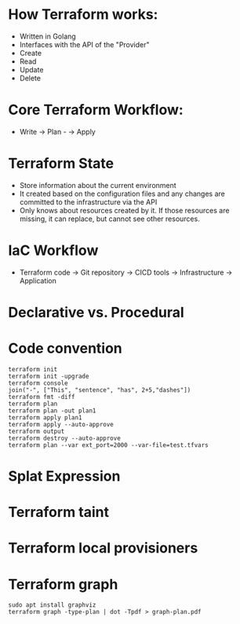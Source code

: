 # How Terraform works:

- Written in Golang
- Interfaces with the API of the "Provider"
- Create
- Read
- Update
- Delete

# Core Terraform Workflow:
- Write -> Plan - -> Apply

# Terraform State
- Store information about the current environment
- It created based on the configuration files and any changes are committed to the infrastructure via the API
- Only knows about resources created by it. If those resources are missing, it can replace, but cannot see other resources.

# IaC Workflow
- Terraform code -> Git repository -> CICD tools -> Infrastructure -> Application

# Declarative vs. Procedural

# Code convention
```
terraform init
terraform init -upgrade
terraform console
join("-", ["This", "sentence", "has", 2+5,"dashes"])
terraform fmt -diff
terraform plan
terraform plan -out plan1
terraform apply plan1
terraform apply --auto-approve
terraform output
terraform destroy --auto-approve
terraform plan --var ext_port=2000 --var-file=test.tfvars
```

# Splat Expression

# Terraform taint

# Terraform local provisioners

# Terraform graph

```
sudo apt install graphviz
terraform graph -type-plan | dot -Tpdf > graph-plan.pdf
```

# 

